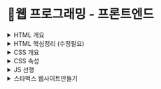 # 📝웹 프로그래밍 - 프론트엔드

<details>
  
<summary> HTML 개요 </summary>
<div markdown="1">
  
##  HTML 기본문법
### -  요소
  `<태그>내용</태그>`    
     
##  부모와 자식 관계의 이해
###  
  `<태그><태그>내용</태그></태그>` : 안에 있는 태그는 자식요소 겉은 부모요소   
####   
   들여쓰기 : `tab` , 내어쓰기 : `Shift+Tab`   
     
##  빈 태그
###  - 빈 태그
  `<태그/>`   
###  - 기능을 확장한 태그 
  `<태그 속성='값'>내용</태그>` 
#### EX)
  ```HTML
  <img scr="./cat.jpg" alt="고양이"/> 
  <!-- scr: 경로 alt: 이미지의 이름(대체 텍스트)-->
  <input type = "text"/>
  <!--type : 데이터의 타입 "text" :사용자에게 일반 텍스트를 입력받는다-->
  <input type = "checkbox">
  <!--type : 데이터의 타입 "text" :사용자에게 체크여부를 입력받는다-->
  ```   
##  글자와 상자
### 요소가 화면에 출력되는 특성으로 크게 2가지로 구분할 수 있다.   
#### - 인라인(inline)요소 : 글자를 만들기 위한 요소들.   
  `<span></span>` : 콘텐츠 영역을 설정하는 용도(본질적으로 아무것도 나타나지 않음)
  
##### EX) 1 
  

  ```HTML
   <!--HTML-->
   <span>Hello</span><!--띄어쓰기로 해석-->
   <span>World</span>
  ```    
  ```CSS
  /*CSS*/
  body {
    font-size: 100px; /*글자 사이즈 조절*/
  }
  ```    
##### EX) 2  
  `margin` : 요소의 외부 여백을 지정하는 css속성   
  `padding`: 요소의 내부 여백을 지정하는 css속성    

  
  ```HTML
  <!--HTML-->
  <span style="margin: 20px 20px;">Hello</span>
  <span style="margin: 20px 20px;">World</span>
  
  <!--*불가능 :: 글자요소 안에 상자요소-->
  <span><div></div></span>
  <!--*가능 :: 글자요소 안에 글자요소-->
  <span><span></span></span>
  ```   
  
#### - 블록(block) 요소 : 상자(레이아웃)를 만들기 위한 요소들.   
  `<div></div>` : 콘텐츠 영역을 설정하는 용도(본질적으로 아무것도 나타나지 않음)

##### EX) 1 

  
  ```HTML
   <!--HTML-->
   <div>Hello</div><!--띄어쓰기로 해석-->
   <div>World</div>
  ```    
##### EX) 2  
  `width` : 요소의 가로 너비를 지정하는 css속성     
  `height`: 요소의 새로 너비를 지정하는 css속성    

     
  ```HTML
  <!--HTML-->
  <div style="width: 100px;">Hello</div>
  <div style="height: 40px;">World</div>

  <!--*가능 :: 블록요소 안에 블록요소-->
  <span><div></div></span>
  <!--*가능 :: 블록요소 안에 인라인(글자)요소-->
  <span><span></span></span>
  ```       
</div>
</details>

<details>
<summary> HTML 핵심정리 (수정필요) </summary>
<div markdown="1">
  
## 핵심 요소 정리
###
  - `<div></div>` : (블록 상자 요소) 특별한 의미가 없고 구분을 위한 요소이다
  - `<h1>오늘의 날씨</h1>` : (블록 상자 요소) 제목을 의미하는 요소이다. + 숫자가 작을수록 더 중요한 제목
  - `<p>중부 집중호우, 12호 태풍 북상중..</p>` : (블록 상자 요소) 문장을 의미하는 요소이다.
  - ` <img src="img/weather.jpg" alt"12호 태풍"/>  ` : (인라인 글자 요소) 이미지를 삽입하는 요소이다..
  <img src="https://user-images.githubusercontent.com/87464723/153823868-1e1d2d85-5019-4ae5-b97d-75a992fed8b4.png" width="200" height="150"/>   
   
  ```HTML
  <div>
    <h1>오늘의 날씨</h1>
    <img src="img/weather.jpg" alt"12호 태풍"/>
  </div>
  ```
  
  - `<ul></ul>` : (블록 상자 요소) 순서가 필요없는 목록의 집합을 의미한다.
  - `<ol></ol>` : (블록 상자 요소) 순서가 필요한 목록의 집합을 의미한다.  
  - `<li></li>` : (블록 상자 요소) 목록 내 각 항목을 의미한다.  
  
   <img src="https://user-images.githubusercontent.com/87464723/153824410-c6c4d6e4-e54d-42cd-9c67-a42d3d245449.png" width="120" height="120"/>   
  
   ```HTML
  <ol>
    <li>사과</li>
    <li>딸기</li>
    <li>수박</li>
    <li>오렌지</li>
  </ol>
  ```
    
  - `<a href="https://www.naver.com">NAVER</a>` : (인라인 글자 요소) 다른/같은 페이지로 이동하는 하이퍼링크를 지정하는 요소이다     
  - `<span></span>` : (인라인 글자 요소) 특별한 의미가 없고 구분을 위한 요소이다   
  
  
    ![image](https://user-images.githubusercontent.com/87464723/153824848-d893903a-3050-44ce-aa88-38a84a4ac3f9.png)

  ```HTML
  <a href="https://www.naver.com">NAVER</a>
  <a href="https://www.google.com">GOOGLE</a>
  ```
  - 요소(텍스트)를 어떤 요소로 묶어주는 (감싸는) 행위를 Wrapping(래핑)이라고 부른다.
  
     <img src="https://user-images.githubusercontent.com/87464723/153825403-611a4d0b-6be5-4639-9044-4d9ed786a2f0.png" width="500" height="120"/>   
  ```HTML
  <!--HTML-->
  <p>
    동해물과 백두산이 마르고 닳도록
    하느님이 보우하사 <span>우리나라</span>만세 
  </p>
  ```
  ```CSS
  /*CSS*/
  body {
    font-size: 100px; /*글자 사이즈 조절*/
  }
  span {
    color : red;
  }
  ```   
  - `</br>` : (인라인 글자 요소) 줄바꿈 요소이다
  - `<input type="text" value="하하">` : 텍스트가 입력되는 부분에 "하하"가 미리 입력되어있다.
  - `<input type="text" palceholder="이름을 입력하시오">` : 사용자가 입력할 값의 힌트
  - `<input type="text" disabled />` : 입력 요소 비활성화 
  - `<label></label>` : (인라인 글자 요소) 라벨 가능 요소(input)의 제목을 의미한다.
  
     <img src="https://user-images.githubusercontent.com/87464723/153827120-03ff5d11-bc26-49ca-9e66-e36f9639f69b.png" width="500" height="120"/>
  ```HTML
  <!--HTML-->
  <input type=text value=김민동
   placeholder="이름을 입력하세요" disabled/>
   <br>
  <input type="checkbox" />
  Apple
  <label>
    <input type="checkbox" />
    banana
    <input type="radio" />
    fruit
  </label>
  ```  
 ##### table   
  
 ## 주석
 ### - HTML
    <!--내용삽입--> `Ctrl+/`, `Cmd+/`
 ### - CSS
    '/*내용삽입*/' `Ctrl+/`, `Cmd+/`
</div>
</details>

<details>
<summary> CSS 개요 </summary>
<div markdown="1">
  
## 기본문법, 주석
 ### ◾ 기본문법   
#### 
  CSS에서 하는 역할은 
  html에서의 기본적인 구조를 실제로 보기좋게 꾸며주는 역할을 한다. 스타일을 작업한다.    
  `선택자{ 속성:값; }` 선택자 : 스타일(css)을 적용할 대상   
    ex) `div{   
           color: red;   
           margin: 20px;   
         }`
### ◾ 주석   
#### /* 설명작성 */    
   주석 시작은 '/*'로 주석 끝은 '*/'   
   `Ctrl+/`, `Cmd+/`    
  
## CSS 선언 방식
  
### ◾ 내장 방식
  : <style></style>의 내용으로 스타일을 작성하는 방식   
  ```CSS
  <style>
  div{
    color : red;
    margin: 20px;
  }
  </style>
  ```
  
### ◾ 인라인 방식
  :요소의 style 속성에 직접 스타일을 작성하는 방식
  ```HTML
  <div style="color: red; margin:20px"></div>
  ```

### ◾ 링크 방식
  : <link/>로 외부 CSS문서를 가져와서 연결하는 방식  
  ```CSS
  /* main.css */
  div{
    color : red;
    margin: 20px;
  }
  ```
  ```HTML
  <!--HTML-->
  link rel="stylesheet" href="./css/main.css">
  ```  
### ◾ @import 방식
  : CSS의 @import규칙으로 CSS 문서 안에서 또 다른 CSS 문서를 가져와 연결하는 방식
  ```HTML
  <!--HTML-->
  link rel="stylesheet" href="./css/main.css">
  ```
  ```CSS
  /* main.css */
  @import url("./box.css");
  div{
    color : red;
    margin: 20px;
  }
  ```
  ```
  /* box.css */
  div{
    background-color : red;
    padding: 20px;
  }
  ```
   
## CSS 선택자
### ◾ 기본 선택자
  - `*` 전체 선택자 : 모든 요소를 선택.EX)
  ```CSS
  /*CSS*/
  *{
    color: red;
  }
  ```
  - `태그이름`태그 선택자 : 태그이름이 li인 요소를 선택.EX)
  ```HTML
  <!--HTML-->
  <li>사과</li>
  <li>오렌지</li>
  ```
  ```CSS
  /*CSS*/
  li{
    color: red;
  }
  ```   
  - `.클래스속성의 값` 클래스 선택자 : HTML class 속성의 값이 li인 요소를 선택.EX)
  ```HTML
  <!--HTML-->
  <li class = "orange">오렌지</li>
  <span class = "orange">오렌지</span>
  ```
  ```CSS
  /*CSS*/
  .orange{
    color: red;
  }
  ``` 
  - `#id속성의 값` 아이디 선택자 : HTML it 속성의 값이 orange인 요소를 선택.
  EX)
  ```HTML
  <!--HTML-->
  <li id = "orange">오렌지</li>
  <span class = "orange">오렌지</span>
  ```
  ```CSS
  /*CSS*/
  #orange{
    color: red;
  }
  ``` 
### ◾ 복합
  - `태그 이름과 클래스 속성의 값` 일치 선택자 : 선택자 span와 orange를 동시에 만족하는 요소 선택.
  EX)
  ```HTML
  <!--HTML-->
  <li id = "orange">오렌지</li>
  <span class = "orange">오렌지</span>
  ```
  ```CSS
  /*CSS*/
  span.orange{
    color: red;
  }
  ``` 
  - `태그부모 >. 클래스 속성의 값` 자식 선택자 : 선택자 ul의 자식 요소 orange를 선택.
  EX)
  ```HTML
  <!--HTML-->
  <ul>
    <li id = "orange">오렌지</li>
  </ul>
  ```
  ```CSS
  /*CSS*/
  ul > .orange{
    color: red;
  }
  ``` 
  - `조상요소태그 >.하위요소클래스 속성의 값` 하위(후손)선택자 : 선택자 div의 하위 요소 orange를 선택.
  EX)
  ```HTML
  <!--HTML-->
  <div>
    <ul>
      <li id = "orange">오렌지</li><!--선택-->
    </ul>
    <div>당근</div>
    <span class="orange">오렌지</span><!--선택-->
  </div>
  ```
  ```CSS
  /*CSS*/
  div .orange{
    color: red;
  }
  ``` 
  - `.클래스 속성의 값 + 다음태그` 인접 형제 선택자 : 선택자 ul의 다음 형제요소 li 태그 하나를 선택.
  EX)
  ```HTML
  <!--HTML-->
  <ul>
    <li id = "orange">오렌지</li>
    <li>망고</li>  <!--선택-->
    <li>사과</li>
  </ul>
  ```
  ```CSS
  /*CSS*/
  .orange + li {
    color: red;
  }
  ``` 
  - `.클래스 속성의 값 ~ 다음태그` 일반 형제 선택자 : 선택자 ul의 다음 형제요소 li 태그 모두 선택.
  EX)
  ```HTML
  <!--HTML-->
  <ul>
    <li id = "orange">오렌지</li>
    <li>망고</li>  <!--선택-->
    <li>사과</li>  <!--선택-->
  </ul>
  ```
  ```CSS
  /*CSS*/
  .orange ~ li {
    color: red;
  }
  ``` 
### ◾ 가상 클래스
  
  - `선택자:hover` 가상 클래스 선택자 hover : 선택자요소에 마우스 커서가 올라가 있는 동안 선택.
  EX)  
  ![image](https://user-images.githubusercontent.com/87464723/154221384-88efd8de-20be-41e5-b7cf-9a6efd382c09.png)

  ```HTML
  <!--HTML-->
  <a href="https://www.naver.com">NAVER</a>
  ```
  ```CSS
  /*CSS*/
  a:hover {
    color: red;
  }
  ``` 
  
  - `선택자:active` 가상 클래스 선택자 ACTIVE : 선택자 요소에 마우스를 클릭하고 있는 동안 선택.
  EX)   
  ```HTML
  <!--HTML-->
  <a href="https://www.naver.com">NAVER</a>
  ```
  ```CSS
  /*CSS*/
  a:active {
    color: red;
  }
  ```
  
  - `선택자:first-child` 가상 클래스 선택자 FIRST CHILD : 선택자 요소가 형제 요소 중 첫째라면 선택. 
  EX) 선택 불가능  

  ```HTML
  <div class="fruits">
    <span>딸기</span>
    <span>수박</span>
    <div>오렌지</div>
    <p>망고</p>
    <h3>사과</h3>
  </div>
  ```
  ```CSS
  /*CSS*/
  .fruits div:first-child {
    color: red;
  }
  ```
  
  - `선택자:last-child` 가상 클래스 선택자 LAST CHILD : 선택자 요소가 형제 요소 중 막내라면 선택. 
  EX) 

  ```HTML
  <div class="fruits">
    <span>딸기</span>
    <span>수박</span>
    <div>오렌지</div>
    <p>망고</p>
    <h3>사과</h3> <!--선택-->
  </div>
  ```
  ```CSS
  /*CSS*/
  .fruits h3:last-child {
    color: red;
  }
  ```
  
  - `선택자:nth-child(n)` 가상 클래스 선택자 NTH CHILD : 선택자 요소가 형제 요소 중 (n)째라면 선택. 
  EX) 

  ```HTML
  <div class="fruits">
    <span>딸기</span>
    <span>수박</span><!--선택-->
    <div>오렌지</div>
    <p>망고</p><!--선택-->
    <h3>사과</h3> 
  </div>
  ```
  ```CSS
  /*CSS*/
  .fruits *:nth-child(2n) { <!--n은 0부터 시작-->
    color: red;
  }
  ```
  
  - `선택자:not(선택제외요소)` 부정 선택자 NOT : 선택제외요소 아닌 선택자 요소 선택. 
  EX) 

  ```HTML
  <div class="fruits">
    <span>딸기</span>
    <span>수박</span>
    <div>오렌지</div> <!--선택-->
    <p>망고</p>       <!--선택-->
    <h3>사과</h3>     <!--선택-->
  </div>
  ```
  ```CSS
  /*CSS*/
  .fruits *:not(span) { 
    color: red;
  }
  ```
  
### ◾ 가상 요소
  - `선택자::before` 가상요소 선택자 BEFORE : 선택자 요소의 내부 앞에 내용을 삽입.  
  EX)  
![image](https://user-images.githubusercontent.com/87464723/154221516-c9abfc29-9ae2-443b-8e47-876379022207.png)

  ```HTML
  <div class="box">
      Content!
  </div>
  ```
  ```CSS
  /*CSS*/
  .box::before { 
    /*이 부분에 내용 삽입*/
    content: "앞!";
  }
  ```
  - `선택자::after` 가상요소 선택자 AFTER : 선택자 요소의 내부 뒤에 내용을 삽입.  
  EX)  
![image](https://user-images.githubusercontent.com/87464723/154221624-98aeb4c2-7066-4daf-be25-b2e320fc11eb.png)

  ```HTML
  <div class="box">
      Content!
  </div>
  ```
  ```CSS
  /*CSS*/
  .box::after { 
    content: "뒤!";
    /*이 부분에 내용 삽입*/
  }
  ```
    
### ◾ 속성
 - `[선택자]` 속성 선택자 ATTR : 속성 disabled를 포함한 요소 선택.  
  EX)  

  ```HTML
  <div class="box"></div>
  <input type="text" value="Min"/>
  <input type="password" value="4665"/>
  <input type="text" value="jung" disabled/>  <!--선택-->
  ```
  ```CSS
  /*CSS*/
  [disabled] { 
    color: red;
  }
  ```
  - `[선택자]` 속성 선택자 ATTR=VALUE : 속성 type을 포함하고 값이 password 요소 선택.  
  EX)  

  ```HTML
  <div class="box"></div>
  <input type="text" value="Min"/>
  <input type="password" value="4665"/> <!--선택-->
  <input type="text" value="jung" disabled/> 
  ```
  ```CSS
  /*CSS*/
  [type="password"] { 
    color: red;
  }
  ```
## CSS 스타일상속  
### 스타일 상속   
  :  선택된 클래스 요소에 css적용을 했을때 적용된 내용이 해당하는 요소의 자식요소, 하위요소까지 영향을 미치는 것
  EX)  
![image](https://user-images.githubusercontent.com/87464723/154221737-3bebdcf7-4b1d-43cf-916d-d0a201c9cf40.png) 
  ```HTML
  <div class="ecosystem">생태계
    <div class="animal">동물
        <div class="tiger">호랑이</div>
        <div class="lion">사자</div>
        <div class="elephant">코끼리</div>
    </div>
    <div class="plant">식물</div>
  </div>
  ```
  ```CSS
  /*CSS*/
  .animal { 
    color: red;
  }
  ```
## CSS 선택자 우선순위
#### 우선순위  
  : 같은 요소가 여러 선언의 대상이 된 경우, 어떤 선언의 css속성을 우선 적용할 지 결정하는 방법  
  1. 점수가 높은 선언이 우선  
  2. 점수가 같으면, 가장 마지막에 해석된 선언이 우선   
 
선택자 | 예시 | 점수  
--|:--:|--:
전체 선택자 | * | 0
태그 선택자 | div | 1
Class 선택자| .HELLO | 10
ID 선택자 | #hello | 100   
  
 `!impoort 선택자`: 99999999 점   
 `인라인 선택자` : 1000점  
 `::before 가상의 요소` : 1점 (태그선택자로 볼 수 있다.)  
 `:not() 부정 선택자`: 0점 (가상클래스이긴 하지만 부정선택자라 점수계산X) 
  
</div>
</details>

<details>
<summary> CSS 속성 </summary>
<div markdown="1">
 
##  박스 모델  
  
### ◼ width, height   
  요소의 가로/세로 너비  
####
   - auto(기본값) : 브라우저가 너비를 계산  
   - 단위 : px, em, vw
  
### ◼ max-width, max-height   
  요소가 커질 수 있는 최대 가로/세로 너비  
####
   - none : 최대 너비 제한 없음  
   - auto : 브라우저가 너비를 계산  
   - 단위 : px, em, vw 등 단위로 지정  
  
### ◼ min-width, min-height   
  요소가 작아질 수 있는 최대 가로/세로 너비  
####
   - 0 : 최소 너비 제한 없음
   - auto : 브라우저가 너비를 계산
   - 단위 : px, em, vw 등 단위로 지정  
#### 
  〰 단위  
기호 | 설명
--|--
px| 픽셀
% | 상대적 백분율
em | 요소의 글꼴 크기
rem | 루트 요소(html)의 글꼴 크기
vw | 뷰포트 가로너비의 백분율
vh | 뷰포트 세로 너비의 백분율

### ◼ margin   
  외부여백(공간)을 지정하는 단축 속성 (음수 사용 가능)
####
   - 0 : 최소 너비 제한 없음
   - auto : 브라우저가 여백을 계산 ( 가운데정렬에서 활용 )
   - 단위 : px, em, vw 등 단위로 지정  
   - % : 부모 요소의 가로 너비에 대한 비율로 지정

### ◼ padding   
  외부여백(공간)을 지정하는 단축 속성 (요소 크기가 커진다.)
####
   - 0 : 내부 여백 없음
   - 단위 : px, em, vw 등 단위로 지정  
   - % : 부모 요소의 가로 너비에 대한 비율로 지정
  
### ◼ border-width
  요소 테두리 선의 두께
####
   - medium : 중간 두께
   - thin : 얇은 두께
   - thick : 두꺼운 두께
   - 단위 : px, em, vw 등 단위로 지정  
  
### ◼ border-style
  요소 테두리 선의 종류
####
   - none : 선없음
   - solid : 실선(일반 선)
   - dashed : 파선
   - dotted : 점선
   - double : 두 줄 선
   - groove : 홈이 파여있는 모양
   - ridge : 솟은 모양(groove의 반대)
   - inset : 요소 전체가 들어간 모양
   - outset : 요소 전체가 나온 모양

### ◼ border-color
  요소 테두리 선의 색상을 지정하는 단축 속성
####
   - black : 검정색
   - tortkd : 선의 색상
   - transparent : 투명
  
### ◼ border-radius
  요소 모서리를 둥글게 깎음
####
   - 0 : 둥글게 없음
   - 단위: px, em, vw등 단위로 지정

### ◼ box-sizing
  요소 크기 계산 기준을 지정
####
   - content-box : 요소의 내용(content)로 크기 계산
   - border-box : 요소의 내용 +padding + border로 크기 계산
  
### ◼ overflow
  요소의 크기 이상으로 내용이 넘쳤을 때, 보여짐을 제어하는 단축 속성
####
   - visible : 넘친 내용을 그대로 보여줌
   - hiddent : 넘친 내용을 잘라냄
   - scroll : 넘친 내용을 잘라냄, 스크롤바 생성
   - auto : 넘친 내용이 있는 경우에만 잘라내고 스크롤바 생성
### ◼ display
  - 각 요소에 이미 지정되어 있는 값
    - block : 상자(레이아웃) 요소
    - inline : 글자 요소
    - inline-block : 글자 + 상자 요소
  - 따로 지정해서 사용하는 값
    - flex : 플렉스 박스(1차원 레이아웃)
    - grid : 그리드 (2차원 레이아웃)
    - none : 보여짐 특성없음, 화면에서 사라짐
### ◼ opacity
  요소 투명도
####
   - 1 : 불투명
   - 0~1 : 0부터 1사이의 소수점 숫자
  
## 글꼴
### ◼ font-style
  글자의 기울기
####
   - normal : 기울기 없음
   - italic : 이텔릭체
   - oblique : 기울어진 글자
  
### ◼ font-weight
  글자의 두께(가중치)
####
   - normal,400 : 기울기 없음
   - bold,700 : 두껍게
   - boler : 상위(부모) 요소보다 더 두껍게
   - lighter : 상위(부모) 요소보다 더 얇게
   - 100~900 : 100 단위의 숫자 9개, normal과 bold 이외 두께
### ◼ font-size
  글자의 크기
####
   - 16px : 기본 크기
   - 단위 : px, em, rem 등 단위로 지정
   - % : 부모 요소의 폰트 크기에 대한 비율
   - smaller : 상위(부모) 요소보다 더 작게
   - large : 상위(부모) 요소보다 더 크게
   - xx-small~xx-large : 가장 작은 크기 ~ 가장 큰크기까지, 7단계의 크기를 지정
### ◼ line-height
  한 줄의 높이, 행간과 유사
####
   - normal : 브라우저의 기본 정의를 
   - 숫자 : 요소의 글꼴 크기의 배수로 지정
   - 단위 : px, em, vw 등 단위로 지정  
   - % : 요소의 글꼴 크기의 비율로 지정
## 문자
### ◼ color
  글자의 색상
####
   - rgb(0,0,0) : 검정색 
   - 색상 : 기타 지정 가능한 색상 
### ◼ text-align
  문자의 정렬 방식
####
   - left : 왼쪽 정렬
   - right : 오른쪽 정렬
   - center : 가운데 정렬
   - justify : 양쪽 정렬
### ◼ text-decoration
  문자의 장식(선)
####
   - none : 장식없음
   - underline : 밑줄
   - overline : 윗줄
   - line-through : 중앙 선
### ◼ text-indent
  첫줄의들여쓰기
####
   - 0 : 장식없음
   - 단위 : px, em, rem 등 단위로 지정  
   - % : 요소의 가로 너비의 비율로 지정
  
## 배경
  
### ◼ background-color
  요소의 배경 색상
####
   - transparent : 투명함
   - 색상 : 지정 가능한 색상
### ◼ background-image
  요소의 배경 이미지 삽입
####
   - none : 투명함
   - url("경로") : 이미지 경로
### ◼ background-repeat
  요소의 배경 이미지 반복
####
   - repeat : 이미지를 수직, 수평 반복
   - repeat-x : 이미지를 수평 반복
   - repeat-y : 이미지를 수직 반복
   - no-repeat : 반복 없음
### ◼ background-position
  요소의 배경 이미지 위치
####
   - 0% 0% : 0%~100%
   - 방향 : top, bottom, left, right, center 방향
   - 단위 : px, em, rem 등으로 단위 지정
### ◼ background-size
  요소의 배경 이미지 크기
####
   - 0% 0% : 0%~100%
   - 방향 : top, bottom, left, right, center 방향
   - 단위 : px, em, rem 등으로 단위 지정
   - cover : 비율을 유지, 요소의 더 넓은 너비에 맞춤
   - 단위
## 배치
## 플렉스(정렬)
## 전환
## 변환
## 띄움
## 애니메이션
## 그리드
## 다단
## 필터

    
</div>
</details>

<details>
<summary> JS 선행 </summary>
<div markdown="1">
  
## 표기법
###
###   `dash - case(kebab-case)` 
   '-'를 사용해 컴퓨터는 하나로 인식하는 단어를 사람이 보기에 여러 단어로 읽을 수 있게 구분
###  `snake_case`              
   '_'를 사용해 인식할 수 있는 여러 단어를 하나로 묶는다.
###  `camelCase`   
   낙타 표기법이라고도 하고 대문자로 여러 단어를 하나의 단어로 컴퓨터에게 인식 시켜줄 때 사용
###  `ParcelCase` 
   camelCase와 비슷하지만 처음 오는 문자가 대문자로 사용한다.
###  `Zero-based Numbering`
   특수한 경우를 제외하고 0부터 숫자를 시작한다.
## 주석
  - //한 줄 메모
  - /* 한 줄 메모 */
  - /**   
      *여러 줄 메모   
      */ (ctrl +'/')   
  
## 데이터 종류(자료형)
  ###
  - String (문자 데이터) : 따옴표를 사용한다.
 ```javascript
  let myNmae = "mindong";
  let email = 'dullini0205@gmail.com';
  let hello = 'Hello${myName}?!'
  
  console.log(myNmae); // mindong
  console.log(email);  // dullini0205@gmail.com
  console.log(hello);  // Hello  mindong?!
 ```
  - Number (숫자 데이터) : 정수 및 부동 소수점 숫자를 나타냅니다.
 ```javascript
  let num = 123;
  let opaciy = 1.57;
  
  console.log(num); // 123
  console.log(opaciy);  //1.57
 ```
  - Boolean (불린 데이터) : true,false 두 가지 값밖에 없는 논리 데이터입니다.
 ```javascript
  let checked = true;
  let isShow = false;
  
  console.log(checked); //true
  console.log(isShow);  //false
 ```
  - Undefined : 값이 할당되지 않은 상태를 나타냅니다.
 ```javascript
  let undef; // 값이 없는 상태를 undefined 라는 하나의 데이터로 나타낸다.
  let obj = {abx: 123};
  console.log(undef);   //undefined
  console.log(obj.abx); //123
  console.log(obj.x);   //undefined
 ```
  - Null :  어떤 값이 의도적으로 비어있음을 의미한다.
 ```javascript
  let empty = null;
  console.log(empty); // null
 ```
  - Object (객체 데이터) : 여러 데이터를 Key:Value 형태로 저장합니다. {}
 ```javascript
  let user = {
    //key: Value,
    name : 'min'
    age : 85,
    isValid: true
  };
  console.log(user.name); // min
  ```
  - Array (배열 데이터) : 여러 데이터를 순차적으로 저장합니다.[]
 ```javascript
  let fruits = ['apple','banana','cherry'];
  console.log(fruits[0]); // apple
  ```  
 ## 
  - 변수데이터를 저장하고 참조하는 데이터의 이름
  - let :  값(데이터)의 재할당 가능!
  - const : 값(데이터)의 재할당 불가능!
 ## 예약어 
  - 특별한 의미를 가지고 있어, 변수나 함수 이름등으로 사용할 수 없는 단어
  - Reserved Word
 ```javascript
  let this = 'hello'; //SyntaxError
  let if = 123; //SyntaxError
 ```
 ## 함수 
  - 특정 동작을 수행하는 일부 코드의 집합
  - function
```javascript 
  function helloF(){ //함수 선언
  //실행 코드
  console.log(1234); //명령이 들어있다
  }
  // 함수 호출
  helloF(); // 1234
```
  ### 
  - 기명(이름이 있는) 함수  :: 함수를 선언한다.
  ```javascript
    function hello(){
      console.log('HEllo~');
    }
  hello();
  ```
  ### 
  - 익명(이름이 없는) 함수 :: 함수를 표현한다.(호출불가-> 데이터나 변수에 활용)
   ``` JAVA 
    let world = function (){
      console.log('MEllo~');
    }
    world();
  ```
 ## 조건문 
   조건(true,false)의 결과에 따라 다른 코드를 실행하는 구문  
   ```javascript
    let isShow = true;
    let checked = false;
    
    if(isShow){
      console.log('Show~~'); //Show~~
    }
    if(checked){
    console.log('checked!')//실행x
    }
  ```  
 ## DOM API (Document Object Model, Application Programming Interface)    
  자바스크립트에서 HTML을 제어할 때 사용하는 명령들이라는 의미이다.   
 ```javascript
    // HTML 요소(Element) 1개 검색/찾기 (먼저 찾은 요소 1개만 반환)
    const boxEl = document.querySelector('.box');

    //HTML 요소에 적용할 수 있는 메소드 !
    boxEl.addEventListener();
    //인수추가가능
    boxEl.addEventListener(1,2);
    //1 - 이벤트 (Event, 상황)
    boxEl.addEventListener('Click',2);
    //2 - 핸들러 (Handler, 실행할 함수)
    boxEl.addEventListener('Click',function() {
      console.log('Click~!');
    });
```   
![image](https://user-images.githubusercontent.com/87464723/151526413-64ebca0a-c99e-4e32-9dad-cd50666314ea.png)

```javascript
    // HTML 요소(Element) 모두 검색하기
    const boxEls = document.querySelectorAll('.box');
    console.log(boxEls);

    // 찾은 요소들 반복해서 함수 실행! (유사배열)
    // 익명의 함수를 인수로 추가 
    boxEls.forEach(funcion() {});
  
    // 첫 번째 매개변수(boxEl) : 반복 중인 요소.
    // 두 번째 매개변수(index) : 반복 중인 번호
    boxEls.forEach(funcion(boxEl, index) {});
  
    // 출력!
    // 반복하면서 익명의 함수가 실행되는데 boxEl, index로 내부에서 로직을 추가할 수 있다.
    boxEls.forEach(funcion(boxEl, index) { // boxEl에는 반복중인 하나의 요소가 들어있고 
      boxEl.classList.add('order-${index + 1}'); //classList에 어떤 문자데이터 요소를 추가하고  index에 +1해서 보관
      console.log(index, boxEl); //콘솔창에 index, boxEl 값 출력
    });
```   
  ![image](https://user-images.githubusercontent.com/87464723/151527738-3c3bf134-cca8-46ba-a1c8-38b42aa341bf.png)

```javascript
  const boxEl = document.querySelector('.box');
  
  //Getter, 값을 얻는 용도
  console.log(boxEl.textContent); // Box!!
  
  //Setter, 값을 지정하는 용도
  boxEl.textContent = 'MINZZUNG?!';
  console.log(boxEl.TextContent);
```  
 ## 메소드 체이닝  
  메소드가 체인 형식으로 연결되어있다
```javascript
  const a = 'Hello~';
  // split : 문자를 인수 기준으로 쪼개서 배열로 반환.
  // reverse : 배열을 뒤집기.
  // join : 배열을 인수 기준으로 문자로 변합해 반환.
  const b = a.split('').reverse().join(''); //메소드 체이닝..
  
  console.log(a); // Hello~
  console.log(b); // ~olleH
```
 
</div>
</details>

<details>
<summary> 스타벅스 웹사이트만들기 </summary>
<div markdown="1">
 
 ## BEM (Block Element Modifier)
 ### - HTML 클래스 속성의 
   `요소__일부분` : Underscore(Lodash) 기호로 요소의 일부분을 표시   
   `요소--상태`   : Hyphen(Dash) 기호로 요소의 상태를 표시 
    
</div>
</details>
